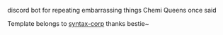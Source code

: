 discord bot for repeating embarrassing things Chemi Queens once said

Template belongs to [syntax-corp](https://github.com/syntax-corp/discordpy-replit-heroku) thanks bestie~
